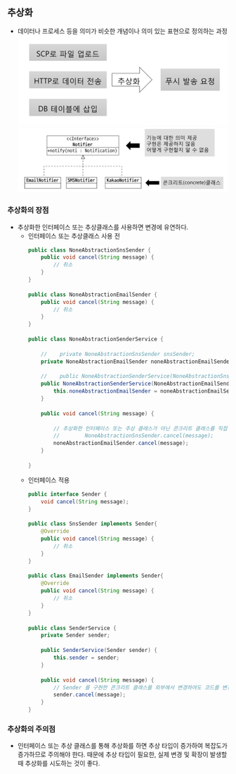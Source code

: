 ## 추상화
- 데이터나 프로세스 등을 의미가 비슷한 개념이나 의미 있는 표현으로 정의하는 과정
  ![img.png](img/abstraction1.png)
  ![img_1.png](img/abstraction2.png)

### 추상화의 장점
- 추상화한 인터페이스 또는 추상클래스를 사용하면 변경에 유연하다.
  - 인터페이스 또는 추상클래스 사용 전
    ```java
    public class NoneAbstractionSnsSender {
        public void cancel(String message) {
            // 취소
        }
    }
    
    public class NoneAbstractionEmailSender {
        public void cancel(String message) {
            // 취소
        }
    }
    
    public class NoneAbstractionSenderService {

        //    private NoneAbstractionSnsSender snsSender;
        private NoneAbstractionEmailSender noneAbstractionEmailSender;
    
        //    public NoneAbstractionSenderService(NoneAbstractionSnsSender noneAbstractionSnsSender) {
        public NoneAbstractionSenderService(NoneAbstractionEmailSender noneAbstractionEmailSender) {
            this.noneAbstractionEmailSender = noneAbstractionEmailSender;
        }

        public void cancel(String message) {

            // 추상화한 인터페이스 또는 추상 클래스가 아닌 콘크리트 클래스를 직접 사용하면 변경 때마다 사용한 모든 코드를 찾아서 수정해야 함!
            //        NoneAbstractionSnsSender.cancel(message);
            noneAbstractionEmailSender.cancel(message);
        }

    }
    ```
  - 인터페이스 적용
    ```java
    public interface Sender {
        void cancel(String message);
    }
    
    public class SnsSender implements Sender{
        @Override
        public void cancel(String message) {
            // 취소
        }
    }
    
    public class EmailSender implements Sender{
        @Override
        public void cancel(String message) {
            // 취소
        }
    }
    
    public class SenderService {
        private Sender sender;

        public SenderService(Sender sender) {
            this.sender = sender;
        }

        public void cancel(String message) {
            // Sender 를 구현한 콘크리트 클래스를 외부에서 변경하여도 코드를 변경하지 않아도 됨. 즉, 변경에 유연하게 대처할 수 있다.
            sender.cancel(message);
        }
    }
    ```
    
### 추상화의 주의점
- 인터페이스 또는 추상 클래스를 통해 추상화를 하면 추상 타입이 증가하여 복잡도가 증가하므로 주의해야 한다. 
때문에 추상 타입이 필요한, 실제 변경 및 확장이 발생할 때 추상화를 시도하는 것이 좋다.
